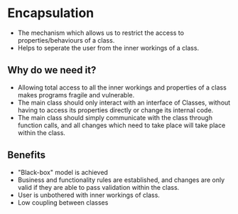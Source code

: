 # Encapsulation
- The mechanism which allows us to restrict the access to properties/behaviours of a class.
- Helps to seperate the user from the inner workings of a class.

## Why do we need it?
- Allowing total access to all the inner workings and properties of a class makes programs fragile and vulnerable.
- The main class should only interact with an interface of Classes, without having to access its properties directly or change its internal code.
- The main class should simply communicate with the class through function calls, and all changes which need to take place will take place within the class.

## Benefits
- "Black-box" model is achieved
- Business and functionality rules are established, and changes are only valid if they are able to pass validation within the class.
- User is unbothered with inner workings of class.
- Low coupling between classes